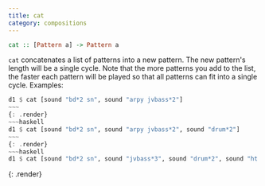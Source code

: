```yaml
---
title: cat
category: compositions
---
```


~~~~haskell
cat :: [Pattern a] -> Pattern a
~~~~

`cat` concatenates a list of patterns into a new pattern. The new pattern's length will 
be a single cycle. Note that the more patterns you add to the list, the faster each pattern
will be played so that all patterns can fit into a single cycle. Examples:

~~~~haskell
d1 $ cat [sound "bd*2 sn", sound "arpy jvbass*2"]
~~~
{: .render}
~~~haskell
d1 $ cat [sound "bd*2 sn", sound "arpy jvbass*2", sound "drum*2"]
~~~
{: .render}
~~~haskell
d1 $ cat [sound "bd*2 sn", sound "jvbass*3", sound "drum*2", sound "ht mt"]
~~~~
{: .render}
